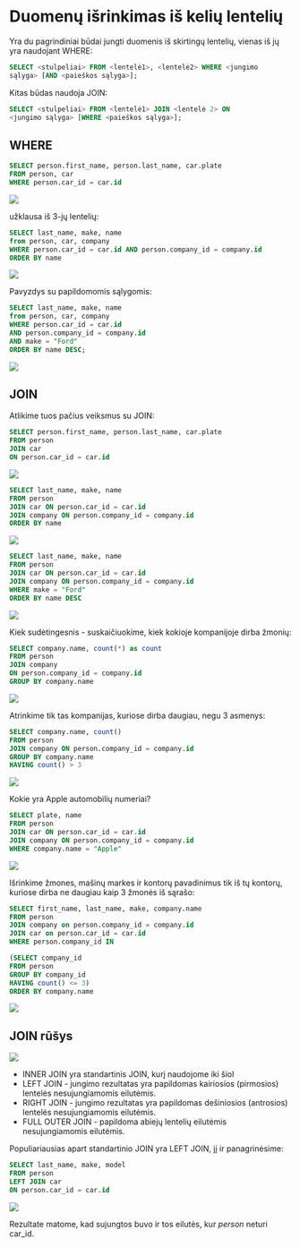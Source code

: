 # Duomenų išrinkimas iš kelių lentelių

Yra du pagrindiniai būdai jungti duomenis iš skirtingų lentelių, vienas iš jų yra naudojant WHERE:

```sql
SELECT <stulpeliai> FROM <lentelė1>, <lentelė2> WHERE <jungimo
sąlyga> [AND <paieškos sąlyga>];
```

Kitas būdas naudoja JOIN:

```sql
SELECT <stulpeliai> FROM <lentelė1> JOIN <lentelė 2> ON
<jungimo sąlyga> [WHERE <paieškos sąlyga>];
```

## WHERE
```sql
SELECT person.first_name, person.last_name, car.plate
FROM person, car
WHERE person.car_id = car.id
```

![](fname_lname_plate.png)

užklausa iš 3-jų lentelių:
```sql
SELECT last_name, make, name
from person, car, company
WHERE person.car_id = car.id AND person.company_id = company.id
ORDER BY name
```

![](lname_make_name.png)

Pavyzdys su papildomomis sąlygomis:

```sql
SELECT last_name, make, name
from person, car, company
WHERE person.car_id = car.id 
AND person.company_id = company.id
AND make = "Ford"
ORDER BY name DESC;
```

![](ford_only.png)

## JOIN

Atlikime tuos pačius veiksmus su JOIN:

```sql
SELECT person.first_name, person.last_name, car.plate
FROM person
JOIN car
ON person.car_id = car.id
```

![](fname_lname_plate.png)

```sql
SELECT last_name, make, name
FROM person
JOIN car ON person.car_id = car.id
JOIN company ON person.company_id = company.id
ORDER BY name
```

![](lname_make_name.png)

```sql
SELECT last_name, make, name
FROM person
JOIN car ON person.car_id = car.id
JOIN company ON person.company_id = company.id
WHERE make = "Ford"
ORDER BY name DESC
```
![](ford_only.png)

Kiek sudėtingesnis - suskaičiuokime, kiek kokioje kompanijoje dirba žmonių:

```sql
SELECT company.name, count(*) as count
FROM person
JOIN company
ON person.company_id = company.id
GROUP BY company.name
```

![](company_count.png)

Atrinkime tik tas kompanijas, kuriose dirba daugiau, negu 3 asmenys:

```sql
SELECT company.name, count()
FROM person
JOIN company ON person.company_id = company.id
GROUP BY company.name
HAVING count() > 3
```
![](netflix_6.png)

Kokie yra Apple automobilių numeriai?

```sql
SELECT plate, name
FROM person
JOIN car ON person.car_id = car.id
JOIN company ON person.company_id = company.id
WHERE company.name = "Apple"
```

![](apple_plates.png)

Išrinkime žmones, mašinų markes ir kontorų pavadinimus tik iš tų kontorų, kuriose dirba ne daugiau kaip 3 žmonės iš sąrašo:

```sql
SELECT first_name, last_name, make, company.name
FROM person
JOIN company on person.company_id = company.id
JOIN car on person.car_id = car.id
WHERE person.company_id IN

(SELECT company_id 
FROM person
GROUP BY company_id
HAVING count() <= 3)
ORDER BY company.name
```

![](complicated.png)


## JOIN rūšys

![](joins.jpg)

* INNER JOIN yra standartinis JOIN, kurį naudojome iki šiol
* LEFT JOIN - jungimo rezultatas yra papildomas kairiosios
(pirmosios) lentelės nesujungiamomis eilutėmis.
* RIGHT JOIN - jungimo rezultatas yra papildomas dešiniosios
(antrosios) lentelės nesujungiamomis eilutėmis.
* FULL OUTER JOIN - papildoma abiejų lentelių eilutėmis
nesujungiamomis eilutėmis.

Populiariausias apart standartinio JOIN yra LEFT JOIN, jį ir panagrinėsime:

```sql
SELECT last_name, make, model
FROM person
LEFT JOIN car
ON person.car_id = car.id
```

![](left_join.png)

Rezultate matome, kad sujungtos buvo ir tos eilutės, kur *person* neturi car_id.


